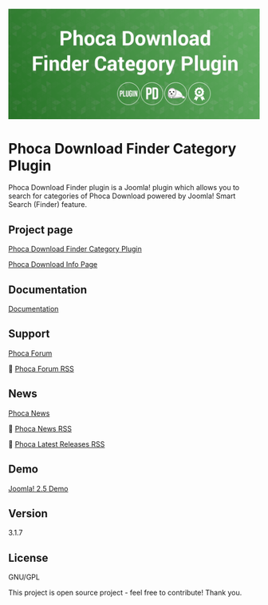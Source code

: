 



![Phoca Download Finder Category Plugin](https://github.com/PhocaCz/PhocaDownloadFinderCategoryPlugin/blob/master/phocadownloadcategory.png)

# Phoca Download Finder Category Plugin



Phoca Download Finder plugin is a Joomla! plugin which allows you to search for categories of Phoca Download powered by Joomla! Smart Search (Finder) feature.



## Project page

[Phoca Download Finder Category Plugin](https://www.phoca.cz/phoca-download-finder-plugin)

[Phoca Download Info Page](https://www.phoca.cz/project/phocadownload-joomla-download)



## Documentation

[Documentation](https://www.phoca.cz/documentation/category/73-phoca-download-finder-plugin)



## Support

[Phoca Forum](https://www.phoca.cz/forum)

:bell: [Phoca Forum RSS](https://www.phoca.cz/forum/app.php/feed)



## News

[Phoca News](https://www.phoca.cz/news)

:bell: [Phoca News RSS](https://www.phoca.cz/news?format=feed&type=rss)

:bell: [Phoca Latest Releases RSS](https://www.phoca.cz/download/feed/111?format=feed&type=rss)



## Demo

[Joomla! 2.5 Demo](https://www.phoca.cz/joomlademo/)



## Version

3.1.7



## License

GNU/GPL



This project is open source project - feel free to contribute! Thank you.
